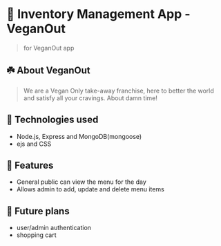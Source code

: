 # 🛒 Inventory Management App - VeganOut
> for VeganOut app

## ☘️ About VeganOut
> We are a Vegan Only take-away franchise, here to better the world and satisfy all your cravings. About damn time!

## 🚀 Technologies used
- Node.js, Express and MongoDB(mongoose)
- ejs and CSS

## 📝 Features
- General public can view the menu for the day
- Allows admin to add, update and delete menu items

## 🔭 Future plans
- user/admin authentication
- shopping cart